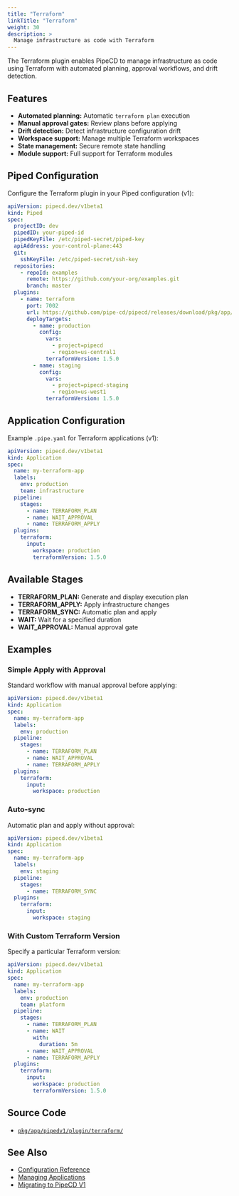 ```yaml
---
title: "Terraform"
linkTitle: "Terraform"
weight: 30
description: >
  Manage infrastructure as code with Terraform
---
```


The Terraform plugin enables PipeCD to manage infrastructure as code using Terraform with automated planning, approval workflows, and drift detection.

## Features

- **Automated planning:** Automatic `terraform plan` execution
- **Manual approval gates:** Review plans before applying
- **Drift detection:** Detect infrastructure configuration drift
- **Workspace support:** Manage multiple Terraform workspaces
- **State management:** Secure remote state handling
- **Module support:** Full support for Terraform modules

## Piped Configuration

Configure the Terraform plugin in your Piped configuration (v1):

```yaml
apiVersion: pipecd.dev/v1beta1
kind: Piped
spec:
  projectID: dev
  pipedID: your-piped-id
  pipedKeyFile: /etc/piped-secret/piped-key
  apiAddress: your-control-plane:443
  git:
    sshKeyFile: /etc/piped-secret/ssh-key
  repositories:
    - repoId: examples
      remote: https://github.com/your-org/examples.git
      branch: master
  plugins:
    - name: terraform
      port: 7002
      url: https://github.com/pipe-cd/pipecd/releases/download/pkg/app/pipedv1/plugin/terraform/v0.2.1/terraform_linux_amd64
      deployTargets:
        - name: production
          config:
            vars:
              - project=pipecd
              - region=us-central1
            terraformVersion: 1.5.0
        - name: staging
          config:
            vars:
              - project=pipecd-staging
              - region=us-west1
            terraformVersion: 1.5.0
```

## Application Configuration

Example `.pipe.yaml` for Terraform applications (v1):

```yaml
apiVersion: pipecd.dev/v1beta1
kind: Application
spec:
  name: my-terraform-app
  labels:
    env: production
    team: infrastructure
  pipeline:
    stages:
      - name: TERRAFORM_PLAN
      - name: WAIT_APPROVAL
      - name: TERRAFORM_APPLY
  plugins:
    terraform:
      input:
        workspace: production
        terraformVersion: 1.5.0
```

## Available Stages

- **TERRAFORM_PLAN:** Generate and display execution plan
- **TERRAFORM_APPLY:** Apply infrastructure changes
- **TERRAFORM_SYNC:** Automatic plan and apply
- **WAIT:** Wait for a specified duration
- **WAIT_APPROVAL:** Manual approval gate

## Examples

### Simple Apply with Approval

Standard workflow with manual approval before applying:

```yaml
apiVersion: pipecd.dev/v1beta1
kind: Application
spec:
  name: my-terraform-app
  labels:
    env: production
  pipeline:
    stages:
      - name: TERRAFORM_PLAN
      - name: WAIT_APPROVAL
      - name: TERRAFORM_APPLY
  plugins:
    terraform:
      input:
        workspace: production
```

### Auto-sync

Automatic plan and apply without approval:

```yaml
apiVersion: pipecd.dev/v1beta1
kind: Application
spec:
  name: my-terraform-app
  labels:
    env: staging
  pipeline:
    stages:
      - name: TERRAFORM_SYNC
  plugins:
    terraform:
      input:
        workspace: staging
```

### With Custom Terraform Version

Specify a particular Terraform version:

```yaml
apiVersion: pipecd.dev/v1beta1
kind: Application
spec:
  name: my-terraform-app
  labels:
    env: production
    team: platform
  pipeline:
    stages:
      - name: TERRAFORM_PLAN
      - name: WAIT
        with:
          duration: 5m
      - name: WAIT_APPROVAL
      - name: TERRAFORM_APPLY
  plugins:
    terraform:
      input:
        workspace: production
        terraformVersion: 1.5.0
```

## Source Code

- [`pkg/app/pipedv1/plugin/terraform/`](https://github.com/pipe-cd/pipecd/tree/master/pkg/app/pipedv1/plugin/terraform)

## See Also

- [Configuration Reference](/docs-dev/user-guide/configuration-reference/)
- [Managing Applications](/docs-dev/user-guide/managing-application/)
- [Migrating to PipeCD V1](/docs-dev/migrating-from-v0-to-v1/)